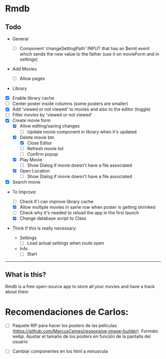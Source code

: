 # Rmdb

## Todo

- General

  - [ ] Component 'changeSettingPath' INPUT that has an \$emit event which sends the new value to the father (use it on movieForm and in settings)

- Add Movies

  - [ ] Allow pages

- Library

* [x] Enable library cache
* [ ] Center poster inside columns (some posters are smaller)
* [x] Add 'viewed or not viewed' to movies and also to the editor (toggle)
* [ ] Filter movies by 'viewed or not viewed'
* [x] Create movie form
  - [x] Allow editing/saving changes
    - [ ] Update movie component in library when it's updated
  - [x] Delete movie btn
    - [x] Close Editor
    - [ ] Refresh movie list
    - [ ] Confirm popup
  - [x] Play Movie
    - [ ] Show Dialog if movie doesn't have a file associated
  - [x] Open Location
    - [ ] Show Dialog if movie doesn't have a file associated
* [x] Search movie
* To Improve:

  - [ ] Check if I can improve library cache
  - [x] Allow multiple movies in same row when poster is getting shrinked
  - [ ] Check why it's needed to reload the app in the first launch
  - [x] Change database script to Class

* Think if this is really necessary:

  - Settings
    - [ ] Load actual settings when route open
  - Info
    - [ ] Start

---

## What is this?

Rmdb is a free open-source app to store all your movies and have a track about them

# Recomendaciones de Carlos:

- [ ] Paquete RIP para hacer los posters de las películas (https://github.com/MarcusCemes/responsive-image-builder). Formato webp. Ajustar el tamaño de los posters en función de la pantalla del usuario

<picture>
  <source src="assets/image_xs.webp">
 <source src="assets/image_xs.png">
</picture>

<source media="min XXX & max XX" src="assets/image_xs.webp">

- [ ] Cambiar componentes en los html a minuscula
